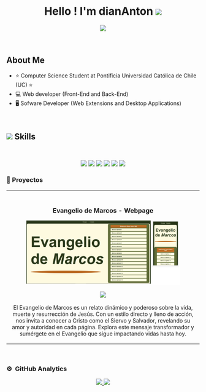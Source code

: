 <h1 align="center">Hello ! I'm dianAnton <img src="https://media.giphy.com/media/hvRJCLFzcasrR4ia7z/giphy.gif" width="35"></h1>

<p align="center">
  <a href="https://github.com/DenverCoder1/readme-typing-svg"><img src="https://readme-typing-svg.herokuapp.com?font=Time+New+Roman&color=cyan&size=25&center=true&vCenter=true&width=600&height=100&lines=Front-End+Developer;Back-End+Developer;Python+Expert;Software+Developer;Computer+Science+Student;Active+Learner/Researcher"></a>
</p>


<br>

## About Me

- ⭐ Computer Science Student at Pontificia Universidad Católica de Chile (UC) ⭐ 
- 💻 Web developer (Front-End and Back-End)
- 🖥️ Sofware Developer (Web Extensions and Desktop Applications)
<br>

## <img src="https://media2.giphy.com/media/QssGEmpkyEOhBCb7e1/giphy.gif?cid=ecf05e47a0n3gi1bfqntqmob8g9aid1oyj2wr3ds3mg700bl&rid=giphy.gif" width ="25"><b> Skills</b>
<br>
<p>
<div align="center">
  <img src="https://img.shields.io/badge/-HTML-c58545?style=for-the-badge&logo=html5&logoColor=c58545&labelColor=282828">
  <img src="https://img.shields.io/badge/-CSS-d1a01f?style=for-the-badge&logo=css3&logoColor=d1a01f&labelColor=282828">
  <img src="https://img.shields.io/badge/-JavaScript-f0db4f?style=for-the-badge&logo=javascript&logoColor=f0db4f&labelColor=282828">
  <img src="https://img.shields.io/badge/-Python-98b982?style=for-the-badge&logo=python&logoColor=98b982&labelColor=282828">
  <img src="https://img.shields.io/badge/-C-a8b9cc?style=for-the-badge&logo=c&logoColor=a8b9cc&labelColor=282828">
  <img src="https://img.shields.io/badge/-SQL-4479a1?style=for-the-badge&logo=postgresql&logoColor=ffffff&labelColor=282828">
</div>
</p>

### 💼 Proyectos

<table>
<tr>

<td width="50%">
               <br>
<h3 align="center">Evangelio de Marcos - Webpage</h3>
<div align="center">                                       
<a href="https://github.com/dianAnton/gospel-of-mark-web-project" target="_blank"><img src="https://github.com/dianAnton/gospel-of-mark-web-project/blob/main/screens.png?raw=true" width="400" alt="Evangelio de Marcos - Webpage"></a>
<br>
<p>
<a href="https://github.com/dianAnton/gospel-of-mark-web-project" target="_blank">
<img src="https://img.shields.io/badge/github-%23121011.svg?style=for-the-badge&logo=github&logoColor=white">
</a>
</a>
</p>
</p>El Evangelio de Marcos es un relato dinámico y poderoso sobre la vida, muerte y resurrección de Jesús. Con un estilo directo y lleno de acción, nos invita a conocer a Cristo como el Siervo y Salvador, revelando su amor y autoridad en cada página. Explora este mensaje transformador y sumérgete en el Evangelio que sigue impactando vidas hasta hoy.</p>
</div>                                                             
</table> 

<br>

### ⚙️ &nbsp;GitHub Analytics

<p align="center">
<a href="https://github.com/dianAnton">
  <img height="180em" src="https://github-readme-stats-eight-theta.vercel.app/api?username=dianAnton&show_icons=true&theme=algolia&include_all_commits=true&count_private=true"/>
  <img height="180em" src="https://github-readme-stats-eight-theta.vercel.app/api/top-langs/?username=dianAnton&layout=compact&langs_count=8&theme=algolia"/>
</a>
</p>

